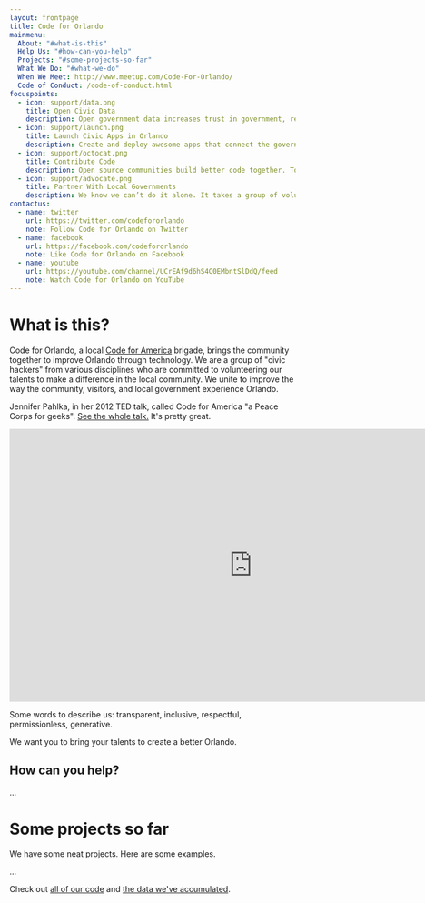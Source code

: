 ```yaml
---
layout: frontpage
title: Code for Orlando
mainmenu:
  About: "#what-is-this"
  Help Us: "#how-can-you-help"
  Projects: "#some-projects-so-far"
  What We Do: "#what-we-do"
  When We Meet: http://www.meetup.com/Code-For-Orlando/
  Code of Conduct: /code-of-conduct.html
focuspoints:
  - icon: support/data.png
    title: Open Civic Data
    description: Open government data increases trust in government, reduces friction in processes, and leads to economic development. Civic data does not free itself. It needs you to liberate it.
  - icon: support/launch.png
    title: Launch Civic Apps in Orlando
    description: Create and deploy awesome apps that connect the government to citizens. As civic hackers we can change the way our city and residents uses web and mobile software to operate.
  - icon: support/octocat.png
    title: Contribute Code
    description: Open source communities build better code together. Together with other Code for America cities we can build better apps by contributing all our code to the Code for America repositories.
  - icon: support/advocate.png
    title: Partner With Local Governments
    description: We know we can’t do it alone. It takes a group of volunteers working with our local cities and governments to make an impact.
contactus:
  - name: twitter
    url: https://twitter.com/codefororlando
    note: Follow Code for Orlando on Twitter
  - name: facebook
    url: https://facebook.com/codefororlando
    note: Like Code for Orlando on Facebook
  - name: youtube
    url: https://youtube.com/channel/UCrEAf9d6hS4C0EMbntSlDdQ/feed
    note: Watch Code for Orlando on YouTube
---
```


What is this?
=============

Code for Orlando, a local 
[Code for America](https://www.codeforamerica.org/about/values/) brigade,
brings the community together to improve Orlando through technology. We are a
group of "civic hackers" from various disciplines who are committed to
volunteering our talents to make a difference in the local community. We unite
to improve the way the community, visitors, and local government experience
Orlando.

Jennifer Pahlka, in her 2012 TED talk, called Code for America "a
Peace Corps for geeks". 
<span class="videoframe"><a href="http://www.ted.com/talks/jennifer_pahlka_coding_a_better_government">See the whole talk.</a> It's pretty great.</span>

<iframe class="videoframe" src="https://embed-ssl.ted.com/talks/jennifer_pahlka_coding_a_better_government.html" width="854" height="480" frameborder="0" scrolling="no" webkitAllowFullScreen mozallowfullscreen allowFullScreen></iframe>

Some words to describe us:  transparent, inclusive, respectful, permissionless,
generative.

We want you to bring your talents to create a better Orlando.

How can you help?
-----------------

...


Some projects so far
====================

We have some neat projects. Here are some examples.

...

Check out [all of our code](https://github.com/cforlando/) and [the
data we've accumulated](https://brigades.opendatanetwork.com/brigade?brigade=Code%20for%20Orlando).
